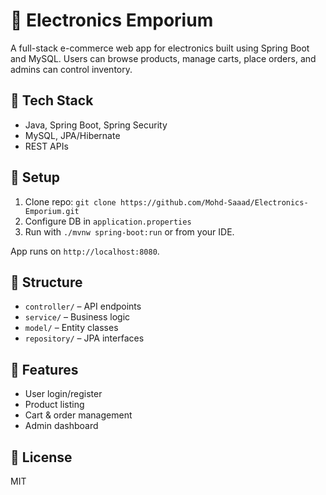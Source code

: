 # 🛒 Electronics Emporium

A full-stack e-commerce web app for electronics built using Spring Boot and MySQL. Users can browse products, manage carts, place orders, and admins can control inventory.

## 🔧 Tech Stack

- Java, Spring Boot, Spring Security  
- MySQL, JPA/Hibernate  
- REST APIs

## 🚀 Setup

1. Clone repo: `git clone https://github.com/Mohd-Saaad/Electronics-Emporium.git`
2. Configure DB in `application.properties`
3. Run with `./mvnw spring-boot:run` or from your IDE.

App runs on `http://localhost:8080`.

## 📂 Structure

- `controller/` – API endpoints  
- `service/` – Business logic  
- `model/` – Entity classes  
- `repository/` – JPA interfaces  

## 📌 Features

- User login/register  
- Product listing  
- Cart & order management  
- Admin dashboard

## 📄 License

MIT
